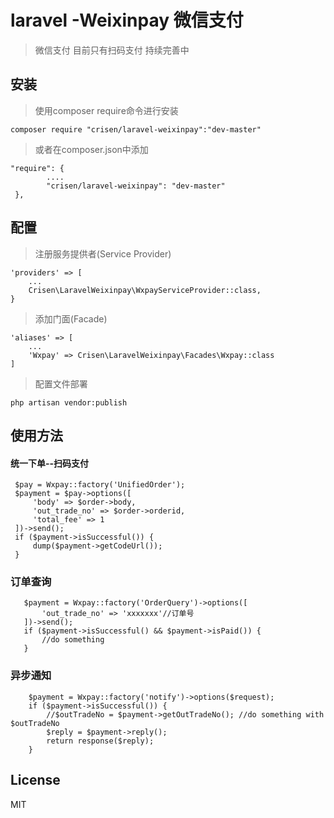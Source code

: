 # laravel -Weixinpay 微信支付

> 微信支付  目前只有扫码支付 持续完善中

## 安装

> 使用composer require命令进行安装

~~~
composer require "crisen/laravel-weixinpay":"dev-master"
~~~

> 或者在composer.json中添加

~~~
"require": {
		....
        "crisen/laravel-weixinpay": "dev-master"
 },
~~~

## 配置

> 注册服务提供者(Service Provider)

~~~
'providers' => [  
    ...
    Crisen\LaravelWeixinpay\WxpayServiceProvider::class,
}
~~~

> 添加门面(Facade)

~~~
'aliases' => [
    ...
	'Wxpay' => Crisen\LaravelWeixinpay\Facades\Wxpay::class
]
~~~

> 配置文件部署

~~~
php artisan vendor:publish
~~~

## 使用方法

#### 统一下单--扫码支付

~~~
 $pay = Wxpay::factory('UnifiedOrder');
 $payment = $pay->options([
     'body' => $order->body,
     'out_trade_no' => $order->orderid,
     'total_fee' => 1
 ])->send();
 if ($payment->isSuccessful()) {
     dump($payment->getCodeUrl());
 }
~~~

### 订单查询

~~~
   $payment = Wxpay::factory('OrderQuery')->options([
       'out_trade_no' => 'xxxxxxx'//订单号
   ])->send();
   if ($payment->isSuccessful() && $payment->isPaid()) {
       //do something
   }
~~~

### 异步通知

~~~
	$payment = Wxpay::factory('notify')->options($request);
	if ($payment->isSuccessful()) {
        //$outTradeNo = $payment->getOutTradeNo(); //do something with $outTradeNo
        $reply = $payment->reply();
        return response($reply);
    }
~~~

## License

MIT
